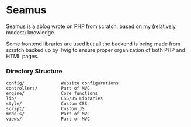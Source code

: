 # Seamus
Seamus is a ablog wrote on PHP from scratch, based on my (relatively modest) knowledge.

Some frontend libraries are used but all the backend is being made from scratch backed up by Twig to ensure proper organization of both PHP and HTML pages.


### Directory Structure
```
config/              Website configurations
controllers/         Part of MVC
engine/              Core functions
lib/                 CSS/JS Libraries
style/               Custom CSS
script/              Custom JS
models/              Part of MVC
views/               Part of MVC
```
